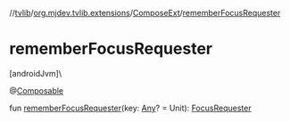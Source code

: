 //[tvlib](../../../index.md)/[org.mjdev.tvlib.extensions](../index.md)/[ComposeExt](index.md)/[rememberFocusRequester](remember-focus-requester.md)

# rememberFocusRequester

[androidJvm]\

@[Composable](https://developer.android.com/reference/kotlin/androidx/compose/runtime/Composable.html)

fun [rememberFocusRequester](remember-focus-requester.md)(key: [Any](https://kotlinlang.org/api/latest/jvm/stdlib/kotlin/-any/index.html)? = Unit): [FocusRequester](https://developer.android.com/reference/kotlin/androidx/compose/ui/focus/FocusRequester.html)
